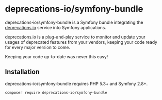 # deprecations-io/symfony-bundle

deprecations-io/symfony-bundle is a Symfony bundle integrating the [deprecations.io](https://deprecations.io) service
into Symfony applications.

deprecations.io is a plug-and-play service to monitor and update your usages of deprecated features from your 
vendors, keeping your code ready for every major version to come. 

Keeping your code up-to-date was never this easy!

## Installation

deprecations-io/symfony-bundle requires PHP 5.3+ and Symfony 2.8+. 

```
composer require deprecations-io/symfony-bundle
```
